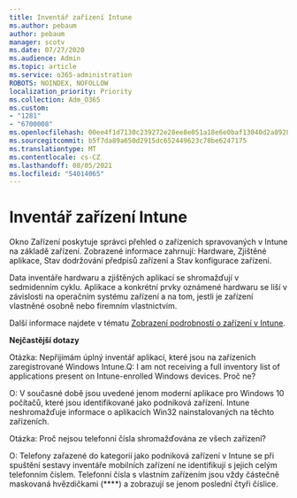 ```yaml
---
title: Inventář zařízení Intune
ms.author: pebaum
author: pebaum
manager: scotv
ms.date: 07/27/2020
ms.audience: Admin
ms.topic: article
ms.service: o365-administration
ROBOTS: NOINDEX, NOFOLLOW
localization_priority: Priority
ms.collection: Adm_O365
ms.custom:
- "1281"
- "6700008"
ms.openlocfilehash: 00ee4f1d7130c239272e28ee8e051a18e6e0baf13040d2a892866be5900adfaf
ms.sourcegitcommit: b5f7da89a650d2915dc652449623c78be6247175
ms.translationtype: MT
ms.contentlocale: cs-CZ
ms.lasthandoff: 08/05/2021
ms.locfileid: "54014065"
---
```

# <a name="intune-device-inventory"></a>Inventář zařízení Intune

Okno Zařízení poskytuje správci přehled o zařízeních spravovaných v Intune na základě zařízení. Zobrazené informace zahrnují: Hardware, Zjištěné aplikace, Stav dodržování předpisů zařízení a Stav konfigurace zařízení.

Data inventáře hardwaru a zjištěných aplikací se shromažďují v sedmidenním cyklu. Aplikace a konkrétní prvky oznámené hardwaru se liší v závislosti na operačním systému zařízení a na tom, jestli je zařízení vlastněné osobně nebo firemním vlastnictvím.

Další informace najdete v tématu [Zobrazení podrobností o zařízení v Intune](https://docs.microsoft.com/intune/device-inventory).

**Nejčastější dotazy**

Otázka: Nepřijímám úplný inventář aplikací, které jsou na zařízeních zaregistrované Windows Intune.Q: I am not receiving a full inventory list of applications present on Intune-enrolled Windows devices. Proč ne?

O: V současné době jsou uvedené jenom moderní aplikace pro Windows 10 počítačů, které jsou identifikované jako podniková zařízení. Intune neshromažďuje informace o aplikacích Win32 nainstalovaných na těchto zařízeních.

Otázka: Proč nejsou telefonní čísla shromažďována ze všech zařízení?

O: Telefony zařazené do kategorií jako podniková zařízení v Intune se při spuštění sestavy inventáře mobilních zařízení ne identifikují s jejich celým telefonním číslem. Telefonní čísla s vlastním zařízením jsou vždy částečně maskovaná hvězdičkami (****) a zobrazují se jenom poslední čtyři číslice.